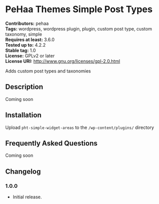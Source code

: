 # PeHaa Themes Simple Post Types #
**Contributors:** pehaa  
**Tags:** wordpress, wordpress plugin, plugin, custom post type, custom taxonomy, simple  
**Requires at least:** 3.6.0  
**Tested up to:** 4.2.2  
**Stable tag:** 1.0  
**License:** GPLv2 or later  
**License URI:** http://www.gnu.org/licenses/gpl-2.0.html  

Adds custom post types and taxonomies

## Description ##

Coming soon

## Installation ##

Upload `pht-simple-widget-areas` to the `/wp-content/plugins/` directory

## Frequently Asked Questions ##

Coming soon

## Changelog ##
### 1.0.0 ###
* Initial release.